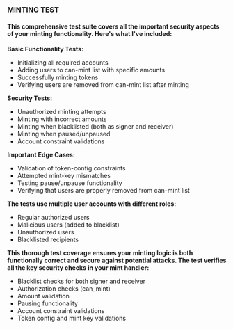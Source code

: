 ### MINTING TEST 

#### This comprehensive test suite covers all the important security aspects of your minting functionality. Here's what I've included:

**Basic Functionality Tests:**

- Initializing all required accounts
- Adding users to can-mint list with specific amounts
- Successfully minting tokens
- Verifying users are removed from can-mint list after minting


**Security Tests:**

- Unauthorized minting attempts
- Minting with incorrect amounts
- Minting when blacklisted (both as signer and receiver)
- Minting when paused/unpaused
- Account constraint validations


**Important Edge Cases:**

- Validation of token-config constraints
- Attempted mint-key mismatches
- Testing pause/unpause functionality
- Verifying that users are properly removed from can-mint list



**The tests use multiple user accounts with different roles:**

- Regular authorized users
- Malicious users (added to blacklist)
- Unauthorized users
- Blacklisted recipients

**This thorough test coverage ensures your minting logic is both functionally correct and secure against potential attacks. The test verifies all the key security checks in your mint handler:**

- Blacklist checks for both signer and receiver
- Authorization checks (can_mint)
- Amount validation
- Pausing functionality
- Account constraint validations
- Token config and mint key validations